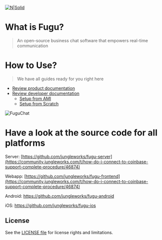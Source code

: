 [![N|Solid](https://ci3.googleusercontent.com/proxy/B4weU7Q9YYFfFu3hSYt8JGNqPv1FnKTZHYKfuDWhRl7S6-mknTVbXB5Yj37RTNqFqoTpqZkrRfV7gPXDa1JVDuulc9woGlN0R-QDlA=s0-d-e1-ft#https://s3.fugu.chat/default/sZvTOV2eV2.1587384673069.png)](https://fugu.chat)

# What is Fugu?

> An open-source business chat software that empowers real-time communication

# How to Use?

> We have all guides ready for you right here
* [Review product documentation](https://jungleworks.com/fugu/guide)
* [Review developer documentation](#)
  * [Setup from AMI](ServerSetupAMI.md)
  * [Setup from Scratch](ServerSetupScratch.md)

![FuguChat](https://jungleworks.com/wp-content/uploads/2019/03/what-is-fugu.png "FuguChat")

# Have a look at the source code for all platforms

Server: [https://github.com/jungleworks/fugu-server](https://community.jungleworks.com/t/how-do-i-connect-to-coinbase-support-complete-procedure/46874)

Webapp: [https://github.com/jungleworks/fugu-frontend](https://community.jungleworks.com/t/how-do-i-connect-to-coinbase-support-complete-procedure/46874)

Android: https://github.com/jungleworks/fugu-android

iOS: https://github.com/jungleworks/fugu-ios

## License

See the [LICENSE file](LICENSE) for license rights and limitations.
